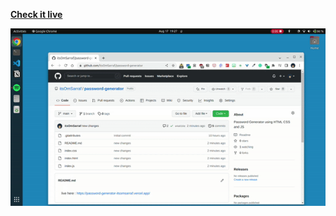  

[**Check it live**](https://password-generator-itsomsarraf.vercel.app)<br>

 

<p align = center>
<img src="https://github.com/abhaytaras7/password-generator/blob/main/assets/password-generator.gif"style="width:800px;">

</p>
